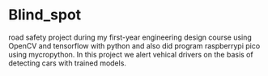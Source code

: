 # Blind_spot
road safety project during my first-year engineering design course using OpenCV and tensorflow with python and also did program raspberrypi pico using mycropython.  In this project we alert vehical drivers on the basis of detecting cars with trained models.

